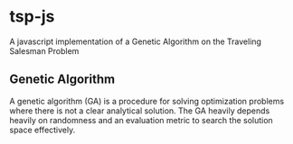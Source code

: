# tsp-js
A javascript implementation of a Genetic Algorithm on the Traveling Salesman Problem

## Genetic Algorithm
A genetic algorithm (GA) is a procedure for solving optimization problems where there is not a clear analytical solution.
The GA heavily depends heavily on randomness and an evaluation metric to search the solution space effectively.
